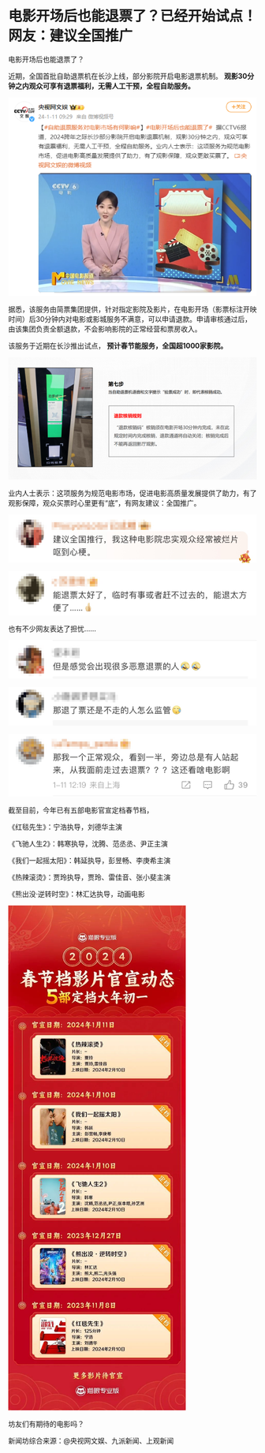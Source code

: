 # 电影开场后也能退票了？已经开始试点！网友：建议全国推广

电影开场后也能退票了？

近期，全国首批自助退票机在长沙上线，部分影院开启电影退票机制。 **观影30分钟之内观众可享有退票福利，无需人工干预，全程自助服务。**

![da3fa02f121e69fd4b407a4dda652b6d.jpg](https://raw.githubusercontent.com/qqhsx/qqnews_image/main/2024/01/12/电影开场后也能退票了？已经开始试点！网友：建议全国推广/da3fa02f121e69fd4b407a4dda652b6d.jpg)

据悉，该服务由简票集团提供，针对指定影院及影片，在电影开场（影票标注开映时间）后30分钟内对电影或影城服务不满意，可以申请退款。申请审核通过后，由该集团负责全额退款，不会影响影院的正常经营和票房收入。

该服务于近期在长沙推出试点， **预计春节能服务，全国超1000家影院。**

![49384b4920f0912f5a9400d5504f8ca3.jpg](https://raw.githubusercontent.com/qqhsx/qqnews_image/main/2024/01/12/电影开场后也能退票了？已经开始试点！网友：建议全国推广/49384b4920f0912f5a9400d5504f8ca3.jpg)

业内人士表示：这项服务为规范电影市场，促进电影高质量发展提供了助力，有了观影保障，观众买票时心里更有“底”，有网友建议：全国推广。

![b9444e4ace9a0f1e8688930e95464a8f.jpg](https://raw.githubusercontent.com/qqhsx/qqnews_image/main/2024/01/12/电影开场后也能退票了？已经开始试点！网友：建议全国推广/b9444e4ace9a0f1e8688930e95464a8f.jpg)

![e19e16ab9722b88ec6ebce2b280e230c.jpg](https://raw.githubusercontent.com/qqhsx/qqnews_image/main/2024/01/12/电影开场后也能退票了？已经开始试点！网友：建议全国推广/e19e16ab9722b88ec6ebce2b280e230c.jpg)

也有不少网友表达了担忧……

![ac2290cc37b124842328cd6a63d622ef.jpg](https://raw.githubusercontent.com/qqhsx/qqnews_image/main/2024/01/12/电影开场后也能退票了？已经开始试点！网友：建议全国推广/ac2290cc37b124842328cd6a63d622ef.jpg)

![5f3bdc09dc49d73283bfe4f9e4713e82.jpg](https://raw.githubusercontent.com/qqhsx/qqnews_image/main/2024/01/12/电影开场后也能退票了？已经开始试点！网友：建议全国推广/5f3bdc09dc49d73283bfe4f9e4713e82.jpg)

![6bff9a9c4bb652707969bb235b52316e.jpg](https://raw.githubusercontent.com/qqhsx/qqnews_image/main/2024/01/12/电影开场后也能退票了？已经开始试点！网友：建议全国推广/6bff9a9c4bb652707969bb235b52316e.jpg)

截至目前，今年已有五部电影官宣定档春节档，

《红毯先生》：宁浩执导，刘德华主演

《飞驰人生2》：韩寒执导，沈腾、范丞丞、尹正主演

《我们一起摇太阳》：韩延执导，彭昱畅、李庚希主演

《热辣滚烫》：贾玲执导，贾玲、雷佳音、张小斐主演

《熊出没·逆转时空》：林汇达执导，动画电影

![daf2bbf1ce8ddcf19e37cced081990d2.jpg](https://raw.githubusercontent.com/qqhsx/qqnews_image/main/2024/01/12/电影开场后也能退票了？已经开始试点！网友：建议全国推广/daf2bbf1ce8ddcf19e37cced081990d2.jpg)

坊友们有期待的电影吗？

新闻坊综合来源：@央视网文娱、九派新闻、上观新闻

